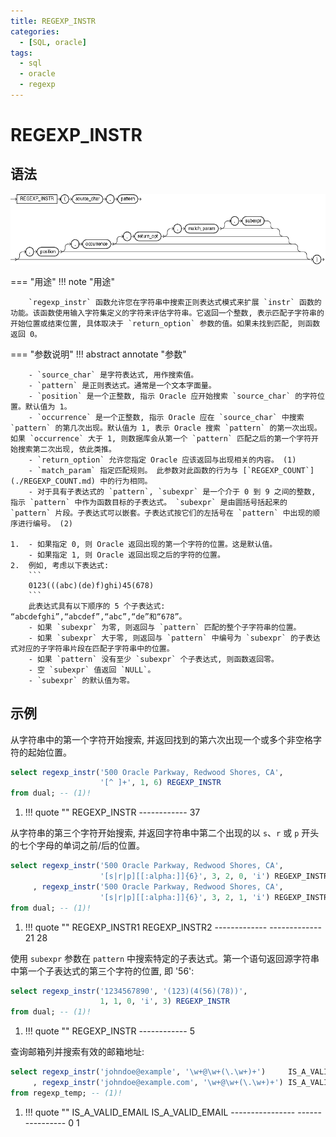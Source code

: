 ```yaml
---
title: REGEXP_INSTR
categories:
  - [SQL, oracle]
tags:
  - sql
  - oracle
  - regexp
---
```


# REGEXP_INSTR

## 语法

![REGEXP_INSTR 函数语法](./assets/regexp_instr.gif)

=== "用途"
    !!! note "用途"

        `regexp_instr` 函数允许您在字符串中搜索正则表达式模式来扩展 `instr` 函数的功能。该函数使用输入字符集定义的字符来评估字符串。它返回一个整数, 表示匹配子字符串的开始位置或结束位置, 具体取决于 `return_option` 参数的值。如果未找到匹配, 则函数返回 0。

=== "参数说明"
    !!! abstract annotate "参数"

        - `source_char` 是字符表达式, 用作搜索值。
        - `pattern` 是正则表达式。通常是一个文本字面量。
        - `position` 是一个正整数, 指示 Oracle 应开始搜索 `source_char` 的字符位置。默认值为 1。
        - `occurrence` 是一个正整数, 指示 Oracle 应在 `source_char` 中搜索 `pattern` 的第几次出现。默认值为 1, 表示 Oracle 搜索 `pattern` 的第一次出现。如果 `occurrence` 大于 1, 则数据库会从第一个 `pattern` 匹配之后的第一个字符开始搜索第二次出现, 依此类推。
        - `return_option` 允许您指定 Oracle 应该返回与出现相关的内容。 (1)
        - `match_param` 指定匹配规则。 此参数对此函数的行为与 [`REGEXP_COUNT`](./REGEXP_COUNT.md) 中的行为相同。
        - 对于具有子表达式的 `pattern`, `subexpr` 是一个介于 0 到 9 之间的整数, 指示 `pattern` 中作为函数目标的子表达式。 `subexpr` 是由圆括号括起来的 `pattern` 片段。子表达式可以嵌套。子表达式按它们的左括号在 `pattern` 中出现的顺序进行编号。 (2)
    
    1.  - 如果指定 0, 则 Oracle 返回出现的第一个字符的位置。这是默认值。
        - 如果指定 1, 则 Oracle 返回出现之后的字符的位置。
    2.  例如, 考虑以下表达式:
        ```
        0123(((abc)(de)f)ghi)45(678)
        ```
        此表达式具有以下顺序的 5 个子表达式: “abcdefghi”,“abcdef”,“abc”,“de”和“678”。
        - 如果 `subexpr` 为零, 则返回与 `pattern` 匹配的整个子字符串的位置。
        - 如果 `subexpr` 大于零, 则返回与 `pattern` 中编号为 `subexpr` 的子表达式对应的子字符串片段在匹配子字符串中的位置。
        - 如果 `pattern` 没有至少 `subexpr` 个子表达式, 则函数返回零。
        - 空 `subexpr` 值返回 `NULL`。
        - `subexpr` 的默认值为零。


## 示例

从字符串中的第一个字符开始搜索, 并返回找到的第六次出现一个或多个非空格字符的起始位置。

```sql
select regexp_instr('500 Oracle Parkway, Redwood Shores, CA',
                    '[^ ]+', 1, 6) REGEXP_INSTR
from dual; -- (1)!
```

1.  !!! quote ""
        REGEXP_INSTR
        ------------
                  37



从字符串的第三个字符开始搜索, 并返回字符串中第二个出现的以 `s`、`r` 或 `p` 开头的七个字母的单词之前/后的位置。

```sql
select regexp_instr('500 Oracle Parkway, Redwood Shores, CA',
                    '[s|r|p][[:alpha:]]{6}', 3, 2, 0, 'i') REGEXP_INSTR1
     , regexp_instr('500 Oracle Parkway, Redwood Shores, CA',
                    '[s|r|p][[:alpha:]]{6}', 3, 2, 1, 'i') REGEXP_INSTR2
from dual; -- (1)!
```

1.  !!! quote ""
        REGEXP_INSTR1 REGEXP_INSTR2
        ------------- -------------
                   21            28



使用 `subexpr` 参数在 `pattern` 中搜索特定的子表达式。第一个语句返回源字符串中第一个子表达式的第三个字符的位置, 即 '56':

```sql
select regexp_instr('1234567890', '(123)(4(56)(78))',
                    1, 1, 0, 'i', 3) REGEXP_INSTR
from dual; -- (1)!
```

1.  !!! quote ""
        REGEXP_INSTR
        ------------
                   5



查询邮箱列并搜索有效的邮箱地址:

```sql
select regexp_instr('johndoe@example', '\w+@\w+(\.\w+)+')     IS_A_VALID_EMAIL
     , regexp_instr('johndoe@example.com', '\w+@\w+(\.\w+)+') IS_A_VALID_EMAIL
from regexp_temp; -- (1)!
```

1.  !!! quote ""
        IS_A_VALID_EMAIL IS_A_VALID_EMAIL
        ---------------- ----------------
                       0                1

